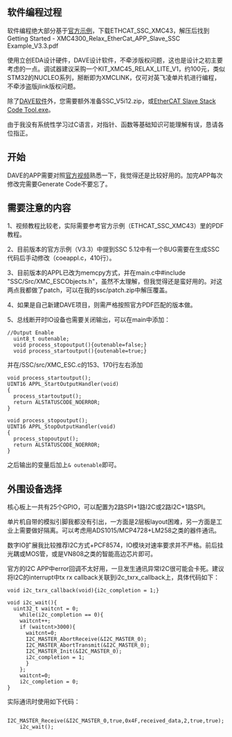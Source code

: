 ## 软件编程过程

软件编程绝大部分基于[官方示例](https://www.infineon.com/cms/en/product/promopages/aim-mc/dave_downloads.html)，下载ETHCAT_SSC_XMC43，解压后找到Getting Started - XMC4300_Relax_EtherCat_APP_Slave_SSC Example_V3.3.pdf

使用立创EDA设计硬件，DAVE设计软件，不牵涉版权问题，这也是设计之初主要考虑的一点。调试器建议采购一个KIT_XMC45_RELAX_LITE_V1，约100元，类似STM32的NUCLEO系列，掰断即为XMCLINK，仅可对英飞凌单片机进行编程，不牵涉盗版jlink版权问题。

除了[DAVE软件](https://infineoncommunity.com/dave-download_ID645)外，您需要额外准备SSC_V5i12.zip，或[EtherCAT Slave Stack Code Tool.exe](https://github.com/feecat/XMC4300_EtherCAT_CoreBoard/blob/master/DOC/EtherCAT%20Slave%20Stack%20Code%20Tool.exe)。

由于我没有系统性学习过C语言，对指针、函数等基础知识可能理解有误，恳请各位指正。

## 开始

DAVE的APP需要对照[官方视频](https://www.youtube.com/watch?v=zBh1E93ktUo)熟悉一下，我觉得还是比较好用的。加完APP每次修改完需要Generate Code不要忘了。

## 需要注意的内容

1、视频教程比较老，实际需要参考官方示例（ETHCAT_SSC_XMC43）里的PDF教程。

2、目前版本的官方示例（V3.3）中提到SSC 5.12中有一个BUG需要在生成SSC代码后手动修改（coeappl.c，410行）。

3、目前版本的APPL已改为memcpy方式，并在main.c中#include "SSC/Src/XMC_ESCObjects.h"，虽然不太理解，但我觉得还是蛮好用的。对这两点我都做了patch，可以在我的ssc/patch.zip中解压覆盖。

4、如果是自己新建DAVE项目，则需严格按照官方PDF匹配的版本做。

5、总线断开时IO设备也需要关闭输出，可以在main中添加：
```
//Output Enable
  uint8_t outenable;
  void process_stopoutput(){outenable=false;}
  void process_startoutput(){outenable=true;}
```
并在/SSC/src/XMC_ESC.c的153、170行左右添加
```
void process_startoutput();
UINT16 APPL_StartOutputHandler(void)
{
  process_startoutput();
  return ALSTATUSCODE_NOERROR;
}

void process_stopoutput();
UINT16 APPL_StopOutputHandler(void)
{
  process_stopoutput();
  return ALSTATUSCODE_NOERROR;
}
```

之后输出的变量后加上`& outenable`即可。

## 外围设备选择

核心板上一共有25个GPIO，可以配置为2路SPI+1路I2C或2路I2C+1路SPI。

单片机自带的模拟引脚我都没有引出，一方面是2层板layout困难，另一方面是工业上需要做好隔离。可以考虑用ADS1015/MCP4728+LM258之类的器件通讯。

数字IO扩展我比较推荐I2C方式+PCF8574，IO模块对速率要求并不严格。前后挂光耦或MOS管，或是VN808之类的智能高边芯片即可。

官方的I2C APP中error回调不太好用，一旦发生通讯异常I2C很可能会卡死。建议将I2C的interrupt中tx rx callback关联到i2c_txrx_callback上，具体代码如下：

```
void i2c_txrx_callback(void){i2c_completion = 1;}

void i2c_wait(){
  uint32_t waitcnt = 0;
    while(i2c_completion == 0){
    waitcnt++;
    if (waitcnt>3000){
      waitcnt=0;
      I2C_MASTER_AbortReceive(&I2C_MASTER_0);
      I2C_MASTER_AbortTransmit(&I2C_MASTER_0);
      I2C_MASTER_Init(&I2C_MASTER_0);
      i2c_completion = 1;
      }
    };
    waitcnt=0;
    i2c_completion = 0;
}
```

实际通讯时使用如下代码：

```
    I2C_MASTER_Receive(&I2C_MASTER_0,true,0x4F,received_data,2,true,true);
    i2c_wait();
```

